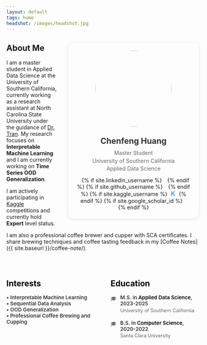 ```yaml
---
layout: default
tags: home
headshot: /images/headshot.jpg
---
```


<div style="text-align: center; max-width: 300px; float: right; margin: 1em 0 2em 2em; padding: 1.5em; border-radius: 1em; box-shadow: 0 2px 10px rgba(0,0,0,0.1);">
  <img 
    style="border-radius: 50%; width: 200px; height: 200px; object-fit: cover; margin-bottom: 1em;" 
    src="{{ page.headshot }}"
  >
  <h2 style="margin: 0.5em 0; color: #333;">Chenfeng Huang</h2>
  <p style="color: #666; margin: 0.25em 0;">Master Student</p>
  <p style="color: #666; margin: 0.25em 0;">University of Southern California</p>
  <p style="color: #666; margin: 0.25em 0 1em 0;">Applied Data Science</p>
  
  <div style="margin-top: 1em;">
    <a href="mailto:chengfengeric@gmail.com" style="color: #666; font-size: 1.2em; margin: 0 0.3em; text-decoration: none;" target="_blank" rel="noopener noreferrer" title="Email">
      <i class="fa fa-envelope"></i>
    </a>
    {% if site.linkedin_username %}
      <a href="https://www.linkedin.com/in/{{ site.linkedin_username }}" style="color: #0077B5; font-size: 1.2em; margin: 0 0.3em; text-decoration: none;" target="_blank" rel="noopener noreferrer">
        <i class="fa fa-linkedin"></i>
      </a>
    {% endif %}
    {% if site.github_username %}
      <a href="https://github.com/{{ site.github_username }}" style="color: #333; font-size: 1.2em; margin: 0 0.3em; text-decoration: none;" target="_blank" rel="noopener noreferrer">
        <i class="fa fa-github"></i>
      </a>
    {% endif %}
    {% if site.kaggle_username %}
      <a href="https://www.kaggle.com/{{ site.kaggle_username }}" style="color: #20BEFF; font-size: 1.2em; margin: 0 0.3em; text-decoration: none; font-family: 'Inter', sans-serif; font-weight: bold;" target="_blank" rel="noopener noreferrer">K</a>
    {% endif %}
    {% if site.google_scholar_id %}
      <a href="https://scholar.google.com/citations?user={{ site.google_scholar_id }}" style="color: #4285F4; font-size: 1.2em; margin: 0 0.3em; text-decoration: none;" target="_blank" rel="noopener noreferrer">
        <i class="ai ai-google-scholar"></i>
      </a>
    {% endif %}
  </div>
</div>

## About Me
I am a master student in Applied Data Science at the University of Southern California, currently working as a research assistant at North Carolina State University under the guidance of [Dr. Tran](https://math.sciences.ncsu.edu/people/tran/). My research focuses on **Interpretable Machine Learning** and I am currently working on **Time Series OOD Generalization**.

I am actively participating in [Kaggle](https://www.kaggle.com/alrickh) competitions and currently hold **Expert** level status.

I am also a professional coffee brewer and cupper with SCA certificates. I share brewing techniques and coffee tasting feedback in my [Coffee Notes]({{ site.baseurl }}/coffee-note/). 


<div style="clear: both; margin-top: 3em;">
  <div style="display: flex; gap: 3em; max-width: 100%;">
    <div style="flex: 1;">
      <h2 style="color:rgb(0, 0, 0); margin-bottom: 0.8em;">Interests</h2>
      <ul style="list-style: none; padding: 0; color: #666;">
        <li style="font-weight: 600; color: #333; font-size: 0.95em;">• Interpretable Machine Learning</li>
        <li style="font-weight: 600; color: #333; font-size: 0.95em;">• Sequential Data Analysis</li>
        <li style="font-weight: 600; color: #333; font-size: 0.95em;">• OOD Generalization</li>
        <li style="font-weight: 600; color: #333; font-size: 0.95em;">• Professional Coffee Brewing and Cupping</li>
      </ul>
    </div>
      <div style="flex: 1;">
        <h2 style="color:rgb(0, 0, 0); margin-bottom: 0.8em;">Education</h2>
        <div style="color: #666;">
          <div style="margin-bottom: 1.2em; display: flex; align-items: flex-start;">
            <div style="margin-right: 0.8em; margin-top: 0.2em; filter: grayscale(100%); font-size: 0.9em;">
              🎓
            </div>
            <div>
              <div style="font-weight: 600; color: #333; font-size: 0.95em;">M.S. in <a href="https://viterbigradadmission.usc.edu/programs/masters/msprograms/data-science/ms-applied-data-science/" target="_blank" rel="noopener noreferrer" style="color:rgb(0, 0, 0); text-decoration: none;">Applied Data Science</a>, 2023-2025</div>
              <div style="font-size: 0.9em; margin-top: 0.2em;">University of Southern California</div>
            </div>
          </div>
          <div style="margin-bottom: 1.2em; display: flex; align-items: flex-start;">
            <div style="margin-right: 0.8em; margin-top: 0.2em; filter: grayscale(100%); font-size: 0.9em;">
              🎓
            </div>
            <div>
              <div style="font-weight: 600; color: #333; font-size: 0.95em;">B.S. in <a href="https://www.scu.edu/cas/mathcs/" target="_blank" rel="noopener noreferrer" style="color:rgb(0, 0, 0); text-decoration: none;">Computer Science</a>, 2020-2022</div>
              <div style="font-size: 0.9em; margin-top: 0.2em;">Santa Clara University</div>
            </div>
          </div>
        </div>
      </div>
  </div>
</div>

<!-- <h3><a href="{{ site.baseurl }}/cv/">View my Resume</a></h3> -->